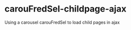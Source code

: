 carouFredSel-childpage-ajax
===========================

Using a carousel carouFredSel to load child pages in ajax
